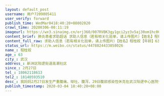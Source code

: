 ```yaml
---
layout: default_post
username: 用户7209805411
user_verify: forward
publish_time: WedMar0418:40:20+08002020
crawl_time: 20200306-00:11:19
imageurl: https://wx3.sinaimg.cn/orj360/007RVBK3gy1gci2yz3v5aj30om1hc000.jpg,https://wx1.sinaimg.cn/orj360/007RVBK3gy1gci2z0fcgkj32bc334qv5.jpg,https://wx3.sinaimg.cn/orj360/007RVBK3gy1gci2z1wvmuj32bc334x6p.jpg,https://wx3.sinaimg.cn/orj360/007RVBK3gy1gci2z3o2c6j32bc334hdu.jpg,https://wx4.sinaimg.cn/orj360/007RVBK3gy1gci2z52xd2j32bc334hdt.jpg,https://wx3.sinaimg.cn/orj360/007RVBK3gy1gci2z6ypolj32yo3y8u0y.jpg,https://wx2.sinaimg.cn/orj360/007RVBK3gy1gci2z9d1vpj32bc3341ky.jpg,https://wx2.sinaimg.cn/orj360/007RVBK3gy1gci2zbnabzj32bc3347wi.jpg
content_brief: 肺炎患者求助超话 求助人信息（若有相关化验单，请上传图片）【姓名】程桂姣【年龄】63【所在城市】武汉【所在小区、社区】新洲区阳逻街道高潮社区【患病时间】2月27日【联系方式】●●●【其他紧急联系人】●●●【病情描述】我妈妈2月27日发生严重腹痛、呕吐、腹泻，29日腹部 ...全文
content_full_raw: 求助人信息（若有相关化验单，请上传图片）【姓名】程桂姣【年龄】63【所在城市】武汉【所在小区、社区】新洲区阳逻街道高潮社区【患病时间】2月27日【联系方式】●●●【其他紧急联系人】●●●【病情描述】我妈妈2月27日发生严重腹痛、呕吐、腹泻，29日腹部感染性休克在武汉阳逻中心医院住院治疗，目前腹部感染严重（降钙素原值超过50），腹腔大量积液，已导致排尿困难，大便不通多日，疑似肠梗阻（2014年做过直肠造瘘），情况危重。当地医院条件有限无法判断病因，现在因为疫情原因在武汉各大医院急诊科都没有床位收治，现患者急需手术介入治疗，打了无数的求助热线都没能够解决，真的感到非常的无助，希望看到此消息的好心人，若您能够在武汉联系到收治此病的床位迅速联系我，谢谢。电话●●●。本人现在在武汉阳逻中心医院进行保守治疗。武汉
status_url: https://m.weibo.cn/status/4478824433858026
name_: 程桂姣
age_: 63
city_: 武汉
address_: 新洲区阳逻街道高潮社区
since_: 2月27日
tel_: 18062118613
tel2_: 18140593510
desc_: 我妈妈2月27日发生严重腹痛、呕吐、腹泻，29日腹部感染性休克在武汉阳逻中心医院住院治疗，目前腹部感染严重（降钙素原值超过50），腹腔大量积液，已导致排尿困难，大便不通多日，疑似肠梗阻（2014年做过直肠造瘘），情况危重。当地医院条件有限无法判断病因，现在因为疫情原因在武汉各大医院急诊科都没有床位收治，现患者急需手术介入治疗，打了无数的求助热线都没能够解决，真的感到非常的无助，希望看到此消息的好心人，若您能够在武汉联系到收治此病的床位迅速联系我，谢谢。电话●●●。本人现在在武汉阳逻中心医院进行保守治疗。武汉
publish_timestamp: 2020-03-04 18:40:20+08:00
---
```

